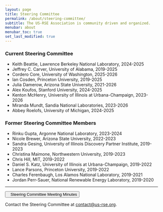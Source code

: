 ```yaml
---
layout: page
title: Steering Committee
permalink: /about/steering-committee/
subtitle: The US-RSE Association is community driven and organized.
menubar: about
menubar_toc: true
set_last_modified: true
---
```



### Current Steering Committee

* Keith Beattie, Lawrence Berkeley National Laboratory, 2024-2025
* Jeffrey C. Carver, University of Alabama, 2019-2025
* Cordero Core, University of Washington, 2025-2026
* Ian Cosden, Princeton University, 2019-2025
* Julia Damerow, Arizona State University, 2021-2026
* Alex Koufos, Stanford University, 2024-2025
* Kenton McHenry, University of Illinois at Urbana-Champaign, 2023-2026
* Miranda Mundt, Sandia National Laboratories, 2023-2026
* Abbey Roelofs, University of Michigan, 2024-2025

### Former Steering Committee Members

* Rinku Gupta, Argonne National Laboratory, 2023-2024
* Nicole Brewer, Arizona State University, 2022-2023
* Sandra Gesing, University of Illinois Discovery Partner Institute, 2019-2023
* Christina Maimone, Northwestern University, 2019-2023
* Chris Hill, MIT, 2019-2022
* Daniel S. Katz, University of Illinois at Urbana-Champaign, 2019-2022
* Lance Parsons, Princeton University, 2019-2022
* Charles Ferenbaugh, Los Alamos National Laboratory, 2019-2021
* Jordan Perr-Sauer, National Renewable Energy Laboratory, 2019-2020


<hr>

<p><a href="https://drive.google.com/open?id=1IKvT0xIkBTqHpBgUUaANpjFCdMki3R4J" target="_blank">
<button class="btn btn-primary"><i style="margin-right:10px" class="fa fa-file-text-o"></i>Steering Committee Meeting Minutes</button></a></p>

Contact the Steering Committee at [contact@us-rse.org](mailto:us-rse.org).
